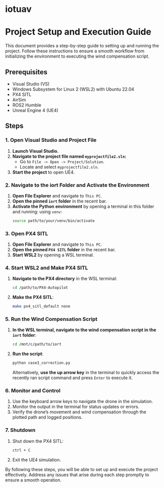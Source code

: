 # iotuav
# Project Setup and Execution Guide

This document provides a step-by-step guide to setting up and running the project. Follow these instructions to ensure a smooth workflow from initializing the environment to executing the wind compensation script.

## Prerequisites

- Visual Studio (VS)
- Windows Subsystem for Linux 2 (WSL2) with Ubuntu 22.04
- PX4 SITL
- AirSim
- ROS2 Humble
- Unreal Engine 4 (UE4)

## Steps

### 1. Open Visual Studio and Project File

1. **Launch Visual Studio.**
2. **Navigate to the project file named `myprojectfile2.sln`:**
    - Go to `File -> Open -> Project/Solution`.
    - Locate and select `myprojectfile2.sln`.
3. **Start the project** to open UE4.

### 2. Navigate to the iort Folder and Activate the Environment

1. **Open File Explorer** and navigate to `This PC`.
2. **Open the pinned `iort` folder** in the recent bar.
3. **Activate the Python environment** by opening a terminal in this folder and running:
using `venv`:
    ```bash
    source path/to/your/venv/bin/activate
    ```

### 3. Open PX4 SITL

1. **Open File Explorer** and navigate to `This PC`.
2. **Open the pinned `PX4 SITL` folder** in the recent bar.
3. **Start WSL2** by opening a WSL terminal.

### 4. Start WSL2 and Make PX4 SITL

1. **Navigate to the PX4 directory** in the WSL terminal:
    ```bash
    cd /path/to/PX4-Autopilot
    ```
2. **Make the PX4 SITL**:
    ```bash
    make px4_sitl_default none
    ```

### 5. Run the Wind Compensation Script

1. **In the WSL terminal, navigate to the wind compensation script in the `iort` folder**:
    ```bash
    cd /mnt/c/path/to/iort
    ```
2. **Run the script**:
    ```bash
    python case3_correction.py
    ```
    Alternatively, **use the up arrow key** in the terminal to quickly access the recently ran script command and press `Enter` to execute it.

### 6. Monitor and Control

1. Use the keyboard arrow keys to navigate the drone in the simulation.
2. Monitor the output in the terminal for status updates or errors.
3. Verify the drone’s movement and wind compensation through the plotted path and logged positions.

### 7. Shutdown


1. Shut down the PX4 SITL:
    ```bash
    ctrl + C
    ```
2. Exit the UE4 simulation.

By following these steps, you will be able to set up and execute the project effectively. Address any issues that arise during each step promptly to ensure a smooth operation.
